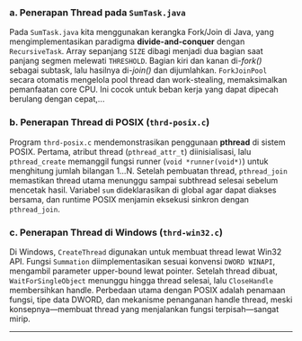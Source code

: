 ### a. Penerapan Thread pada `SumTask.java`
Pada `SumTask.java` kita menggunakan kerangka Fork/Join di Java, yang mengimplementasikan paradigma **divide-and-conquer** dengan `RecursiveTask`. Array sepanjang `SIZE` dibagi menjadi dua bagian saat panjang segmen melewati `THRESHOLD`. Bagian kiri dan kanan di-*fork()* sebagai subtask, lalu hasilnya di-*join()* dan dijumlahkan. `ForkJoinPool` secara otomatis mengelola pool thread dan work-stealing, memaksimalkan pemanfaatan core CPU. Ini cocok untuk beban kerja yang dapat dipecah berulang dengan cepat,...

### b. Penerapan Thread di POSIX (`thrd-posix.c`)
Program `thrd-posix.c` mendemonstrasikan penggunaan **pthread** di sistem POSIX. Pertama, atribut thread (`pthread_attr_t`) diinisialisasi, lalu `pthread_create` memanggil fungsi runner (`void *runner(void*)`) untuk menghitung jumlah bilangan 1…N. Setelah pembuatan thread, `pthread_join` memastikan thread utama menunggu sampai subthread selesai sebelum mencetak hasil. Variabel `sum` dideklarasikan di global agar dapat diakses bersama, dan runtime POSIX menjamin eksekusi sinkron dengan `pthread_join`.

### c. Penerapan Thread di Windows (`thrd-win32.c`)
Di Windows, `CreateThread` digunakan untuk membuat thread lewat Win32 API. Fungsi `Summation` diimplementasikan sesuai konvensi `DWORD WINAPI`, mengambil parameter upper-bound lewat pointer. Setelah thread dibuat, `WaitForSingleObject` menunggu hingga thread selesai, lalu `CloseHandle` membersihkan handle. Perbedaan utama dengan POSIX adalah penamaan fungsi, tipe data DWORD, dan mekanisme penanganan handle thread, meski konsepnya—membuat thread yang menjalankan fungsi terpisah—sangat mirip.

---
